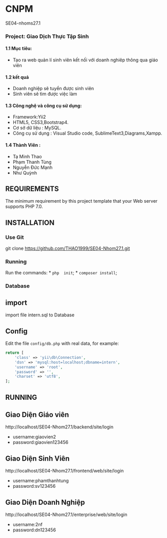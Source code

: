 # CNPM
SE04-nhoms27.1
### Project: Giao Dịch Thực Tập Sinh
#### 1.1 Mục tiêu: 
- Tạo ra web quản lí sinh viên kết nối với doanh nghiêp thông qua giáo viên

#### 1.2 kết quả 
- Doanh nghiệp sẽ tuyển được sinh viên
- Sinh viên sẽ tìm được việc làm

#### 1.3 Công nghệ và công cụ sử dụng:
- Framework:Yii2
- HTML5, CSS3,Bootstrap4.
- Cơ sở dữ liệu : MySQL.
- Công cụ sử dụng : Visual Studio code, SublimeText3,Diagrams,Xampp.
#### 1.4 Thành Viên :
- Tạ Minh Thao
- Phạm Thanh Tùng
- Nguyễn Đức Mạnh
- Như Quỳnh

REQUIREMENTS
------------

The minimum requirement by this project template that your Web server supports PHP 7.0.

INSTALLATION
------------
### Use Git 
git clone https://github.com/THAO1999/SE04-Nhom27.1.git

### Running 
  Run the commands:
    * `php  init`;
    * `composer install`;
   
    
 
### Database
## import
import file intern.sql to Database

## Config
Edit the file `config/db.php` with real data, for example:

```php
return [
    'class' => 'yii\db\Connection',
    'dsn' => 'mysql:host=localhost;dbname=intern',
    'username' => 'root',
    'password' => '',
    'charset' => 'utf8',
];
```

RUNNING
------------
## Giao Diện Giáo viên
http://localhost/SE04-Nhom27.1/backend/site/login
* username:giaovien2
* password:giaovien123456

## Giao Diện Sinh Viên
http://localhost/SE04-Nhom27.1/frontend/web/site/login
* username:phamthanhtung
* password:sv123456
## Giao Diện Doanh Nghiệp
http://localhost/SE04-Nhom27.1/enterprise/web/site/login
* username:2nf
* password:dn123456
 
